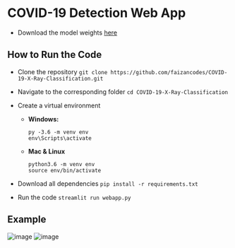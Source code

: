 # COVID-19 Detection Web App

- Download the model weights [here](https://www.dropbox.com/sh/siwkzth0czwg8o4/AADd7O77-9PW23ngbNzTg4nAa?dl=0)

## How to Run the Code

  - Clone the repository `git clone https://github.com/faizancodes/COVID-19-X-Ray-Classification.git`
  
  - Navigate to the corresponding folder `cd COVID-19-X-Ray-Classification`
  
  - Create a virtual environment
  
       - **Windows:**
            ```
            py -3.6 -m venv env
            env\Scripts\activate
            ```
       - **Mac & Linux**
            ```
            python3.6 -m venv env
            source env/bin/activate
            ```   
            
  - Download all dependencies `pip install -r requirements.txt` 
  
  - Run the code `streamlit run webapp.py`

## Example

![image](https://user-images.githubusercontent.com/43652410/107605958-a3df8000-6c02-11eb-9194-96f8c40be761.png) ![image](https://user-images.githubusercontent.com/43652410/107605985-b48ff600-6c02-11eb-9243-1c91f9aad051.png)
